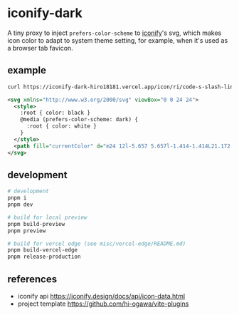 # iconify-dark

A tiny proxy to inject `prefers-color-scheme` to [iconify](https://github.com/iconify)'s svg,
which makes icon color to adapt to system theme setting, for example, when it's used as a browser tab favicon.

## example

```sh
curl https://iconify-dark-hiro18181.vercel.app/icon/ri/code-s-slash-line
```

```xml
<svg xmlns="http://www.w3.org/2000/svg" viewBox="0 0 24 24">
  <style>
    :root { color: black }
    @media (prefers-color-scheme: dark) {
      :root { color: white }
    }
  </style>
  <path fill="currentColor" d="m24 12l-5.657 5.657l-1.414-1.414L21.172 12l-4.243-4.243l1.414-1.414L24 12ZM2.828 12l4.243 4.243l-1.414 1.414L0 12l5.657-5.657L7.07 7.757L2.828 12Zm6.96 9H7.66l6.552-18h2.128L9.788 21Z"/>
</svg>
```

## development

```sh
# development
pnpm i
pnpm dev

# build for local preview
pnpm build-preview
pnpm preview

# build for vercel edge (see misc/vercel-edge/README.md)
pnpm build-vercel-edge
pnpm release-production
```

## references

- iconify api https://iconify.design/docs/api/icon-data.html
- project template https://github.com/hi-ogawa/vite-plugins
